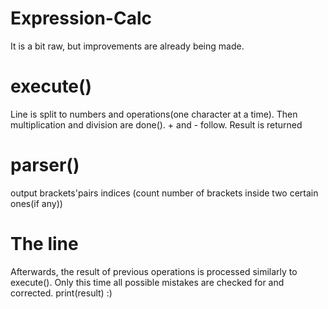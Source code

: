 # Expression-Calc
It is a bit raw, but improvements are already being made.
# execute()
Line is split to numbers and operations(one character at a time). Then multiplication and division are done(). + and - follow. Result is returned
# parser()
output brackets'pairs indices (count number of brackets inside two certain ones(if any))
# The line
Afterwards, the result of previous operations is processed similarly to execute(). Only this time all possible mistakes are checked for and corrected. print(result) :)
